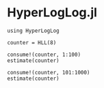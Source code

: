 HyperLogLog.jl
==============

	using HyperLogLog

	counter = HLL(8)

	consume!(counter, 1:100)
	estimate(counter)

	consume!(counter, 101:1000)
	estimate(counter)
